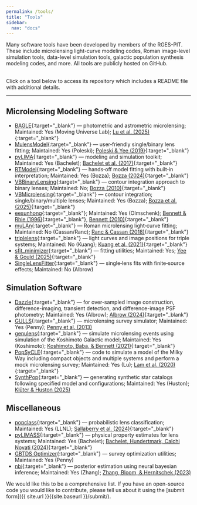 ```yaml
---
permalink: /tools/
title: "Tools"
sidebar:
  nav: "docs"
---
```


Many software tools have been developed by members of the RGES-PIT. 
These include microlensing light-curve modeling codes, Roman image-level 
simulation tools, data-level simulation tools, galactic population synthesis 
modeling codes, and more. All tools are publicly hosted on GitHub.

&nbsp;  
Click on a tool below to access its repository which includes a README
file with additional details.

---

## Microlensing Modeling Software

* [BAGLE](https://github.com/MovingUniverseLab/BAGLE_Microlensing/tree/dev){:target="_blank"} — photometric and astrometric microlensing; Maintained: Yes (Moving Universe Lab); [Lu et al. (2025)](){:target="_blank"}  <!-- paper doesn't currently exist, but that's what their docs say to cite -->
* [MulensModel](https://github.com/rges-pit/MulensModel){:target="_blank"} — user‑friendly single/binary lens fitting; Maintained: Yes (Poleski); [Poleski & Yee (2019)](https://ui.adsabs.harvard.edu/abs/2019A%26C....26...35P/abstract){:target="_blank"}  
* [pyLIMA](https://github.com/ebachelet/pyLIMA){:target="_blank"} — modeling and simulation toolkit; Maintained: Yes (Bachelet); [Bachelet et al. (2017)](https://ui.adsabs.harvard.edu/abs/2017AJ....154..203B/abstract){:target="_blank"}  
* [RTModel](https://github.com/valboz/RTModel){:target="_blank"} — hands‑off model fitting with built‑in interpretation; Maintained: Yes (Bozza); [Bozza (2024)](https://ui.adsabs.harvard.edu/abs/2024A%26A...688A..83B/abstract){:target="_blank"}
* [VBBinaryLensing](https://github.com/valboz/VBBinaryLensing.git){:target="_blank"} — contour integration approach to binary lenses; Maintained: No; [Bozza (2010)](https://ui.adsabs.harvard.edu/abs/2010MNRAS.408.2188B/abstract){:target="_blank"}  
* [VBMicrolensing](https://github.com/valboz/VBMicrolensing/tree/main){:target="_blank"} — contour integration; single/binary/multiple lenses; Maintained: Yes (Bozza); [Bozza et al. (2025)](https://ui.adsabs.harvard.edu/abs/2025ascl.soft06005B/abstract){:target="_blank"}  
* [eesunhong](https://github.com/rges-pit/eesunhong){:target="_blank"}; Maintained: Yes (Olmschenk); [Bennett & Rhie (1996)](https://ui.adsabs.harvard.edu/abs/1996ApJ...472..660B/abstract){:target="_blank"}, [Bennett (2010)](https://ui.adsabs.harvard.edu/abs/2010ApJ...716.1408B/abstract){:target="_blank"}  
* [muLAn](https://github.com/muLAn-project/muLAn){:target="_blank"} — Roman microlensing light‑curve fitting; Maintained: No (Cassan/Ranc); [Ranc & Cassan (2018)](https://ui.adsabs.harvard.edu/abs/2018ascl.soft11012R/abstract){:target="_blank"}  
* [triplelens](https://github.com/rkkuang/triplelens){:target="_blank"} — light curves and image positions for triple systems; Maintained: No (Kuang); [Kuang et al. (2021)](https://ui.adsabs.harvard.edu/abs/2021MNRAS.503.6143K/abstract){:target="_blank"}  
* [sfit_minimizer](https://github.com/jenniferyee/sfit_minimizer){:target="_blank"} — fitting utilities; Maintained: Yes; [Yee & Gould (2025)](https://ui.adsabs.harvard.edu/abs/2025PASP..137e4501Y/abstract){:target="_blank"}  
* [SingleLensFitter](https://github.com/MichaelDAlbrow/SingleLensFitter){:target="_blank"} — single‑lens fits with finite‑source effects; Maintained: No (Albrow)  

## Simulation Software

* [Dazzle](https://github.com/MichaelDAlbrow/Dazzle){:target="_blank"} — for over-sampled image construction, difference-imaging, transient detection, and difference-image PSF photometry; Maintained: Yes (Albrow); [Albrow (2024)](https://ui.adsabs.harvard.edu/abs/2025AJ....169..297A/abstract){:target="_blank"}  
* [GULLS](https://github.com/gulls-microlensing/gulls/tree/dev){:target="_blank"} — microlensing survey simulator; Maintained: Yes (Penny); [Penny et al. (2013)](https://ui.adsabs.harvard.edu/abs/2013AAS...22143503P/abstract)  
* [genulens](https://github.com/nkoshimoto/genulens){:target="_blank"} — simulate microlensing events using simulation of the Koshimoto Galactic model; Maintained: Yes (Koshimoto); [Koshimoto, Baba, & Bennett (2021)](https://ui.adsabs.harvard.edu/abs/2021ApJ...917...78K/abstract){:target="_blank"}   
* [PopSyCLE](https://github.com/jluastro/PopSyCLE){:target="_blank"} — code to simulate a model of the Milky Way including compact objects and multiple systems and perform a mock microlensing survey; Maintained: Yes (Lu); [Lam et al. (2020)](https://ui.adsabs.harvard.edu/abs/2020ApJ...889...31L/abstract){:target="_blank"}   
* [SynthPop](https://github.com/synthpop-galaxy/synthpop){:target="_blank"} — generating synthetic star catalogs following specified model and configurations; Maintained: Yes (Huston); [Klüter & Huston (2025)](https://ui.adsabs.harvard.edu/abs/2025AJ....169..317K/abstract)

## Miscellaneous

* [popclass](https://github.com/LLNL/popclass){:target="_blank"} — probabilistic lens classification; Maintained: Yes (LLNL); [Sallaberry et al. (2024)](https://ui.adsabs.harvard.edu/abs/2025JOSS...10.7769S/abstract){:target="_blank"}   
* [pyLIMASS](https://github.com/ebachelet/pyLIMA/tree/master/pyLIMA/pyLIMASS){:target="_blank"} — physical property estimates for lens systems; Maintained: Yes (Bachelet); [Bachelet, Hundertmark, Calchi Novati (2024)](https://ui.adsabs.harvard.edu/abs/2024AJ....168...24B/abstract){:target="_blank"}  
* [GBTDS Optimizer](https://github.com/mtpenny/gbtds_optimizer){:target="_blank"} — survey optimization utilities; Maintained: Yes (Penny)  
* [nbi](https://github.com/kmzzhang/nbi.git){:target="_blank"} — posterior estimation using neural bayesian inference; Maintained: Yes (Zhang); [Zhang, Bloom, & Hernitschek (2023)](https://ui.adsabs.harvard.edu/abs/2023mla..confE..38Z/abstract)

We would like this to be a comprehensive list. If you have an open-source code you would like to contribute, please tell us about it using the [submit form]({{ site.url }}{{site.baseurl }}/submit/).
